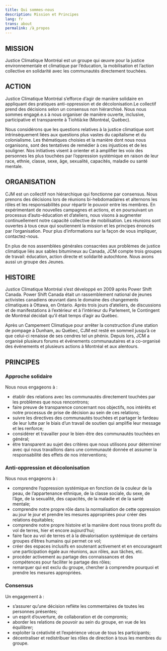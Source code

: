 ```yaml
---
title: Qui sommes-nous
description: Mission et Principes
lang: fr
trans: about
permalink: /à_propos
---
```

## MISSION
Justice Climatique Montréal est un groupe qui œuvre pour la justice environnementale et climatique par l’éducation, la mobilisation et l’action collective en solidarité avec les communautés directement touchées.

## ACTION
Justice Climatique Montréal s’efforce d’agir de manière solidaire en appliquant des pratiques anti-oppression et de décolonisation.Le collectif prend des décisions selon un consensus non hiérarchisé. Nous nous sommes engagé.e.s à nous organiser de manière ouverte, inclusive, participative et transparente à Tiohtià:ke (Montréal, Québec).

Nous considérons que les questions relatives à la justice climatique sont intrinsèquement liées aux questions plus vastes du capitalisme et du colonialisme. Les thématiques choisies et la manière dont nous nous organisons, sont des tentatives de remédier à ces injustices et de les souligner. Nos initiatives visent à orienter et à amplifier les voix des personnes les plus touchées par l’oppression systémique en raison de leur race, ethnie, classe, sexe, âge, sexualité, capacités, maladie ou santé mentale.

## ORGANISATION
CJM est un collectif non hiérarchique qui fonctionne par consensus. Nous prenons des décisions lors de réunions bi-hebdomadaires et alternons les rôles et les responsabilités pour répartir le pouvoir entre les membres. En expérimentant de nouvelles campagnes et actions, et en poursuivant un processus d’auto-éducation et d’ateliers, nous visons à augmenter continuellement notre capacité collective de mobilisation. Les réunions sont ouvertes à tous ceux qui soutiennent la mission et les principes énoncés par l’organisation. Pour plus d’informations sur la façon de vous impliquer, contactez-nous.

En plus de nos assemblées générales consacrées aux problèmes de justice climatique liés aux sables bitumineux au Canada, JCM compte trois groupes de travail: éducation, action directe et solidarité autochtone. Nous avons aussi un groupe des Jeunes.

## HISTOIRE
Justice Climatique Montréal s’est développé en 2009 après Power Shift Canada. Power Shift Canada était un rassemblement national de jeunes activistes canadiens œuvrant dans le domaine des changements climatiques à Ottawa, en Ontario. Après trois jours d’ateliers, de discussions et de manifestations à l’extérieur et à l’intérieur du Parlement, le Contingent de Montréal décidait qu’il était temps d’agir au Québec.

Après un Campement Climatique pour arrêter la construction d’une station de pompage à Dunham, au Québec, CJM est resté en sommeil jusqu’à ce que celui-ci renaisse de ses cendres tel un phénix. Depuis lors, JCM a organisé plusieurs forums et événements communautaires et a co-organisé des événements et plusieurs actions à Montréal et aux alentours.

## PRINCIPES
### Approche solidaire
Nous nous engageons à :

* établir des relations avec les communautés directement touchées par les problèmes que nous rencontrons;
* faire preuve de transparence concernant nos objectifs, nos intérêts et notre processus de prise de décision au sein de ces relations;
* suivre les directives des communautés touchées et partager le fardeau de leur lutte par le biais d’un travail de soutien qui amplifie leur message et les renforce;
* considérer et travailler pour le bien-être des communautés touchées en général;
* être transparent au sujet des critères que nous utilisons pour déterminer avec qui nous travaillons dans une communauté donnée et assumer la responsabilité des effets de nos interventions;
### Anti-oppression et décolonisation
Nous nous engageons à :

* comprendre l’oppression systémique en fonction de la couleur de la peau, de l’appartenance ethnique, de la classe sociale, du sexe, de l’âge, de la sexualité, des capacités, de la maladie et de la santé mentale;
* comprendre notre propre rôle dans la normalisation de cette oppression au jour le jour et prendre les mesures appropriées pour créer des relations équitables;
* comprendre notre propre histoire et la manière dont nous tirons profit du vol de terres, hier et encore aujourd’hui;
* faire face au vol de terres et à la dévalorisation systémique de certains groupes d’êtres humains qui permet ce vol;
* créer des espaces inclusifs en soutenant activement et en encourageant une participation égale aux réunions, aux rôles, aux tâches, etc.
* procéder activement au partage des connaissances et des compétences pour faciliter le partage des rôles;
* remarquer qui est exclu du groupe, chercher à comprendre pourquoi et prendre les mesures appropriées.
### Consensus
Un engagement à :

* s’assurer qu’une décision reflète les commentaires de toutes les personnes présentes;
* un esprit d’ouverture, de collaboration et de compromis;
* aborder les relations de pouvoir au sein du groupe, en vue de les équilibrer;
* exploiter la créativité et l’expérience vécue de tous les participants;
* décentraliser et redistribuer les rôles de direction à tous les membres du groupe.
